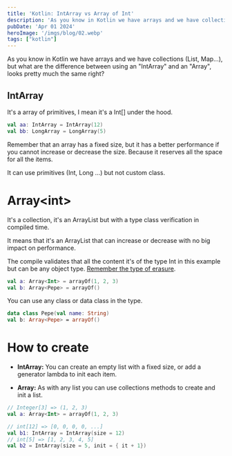 ```yaml
---
title: 'Kotlin: IntArray vs Array of Int'
description: 'As you know in Kotlin we have arrays and we have collections (List, Map...), but what are the difference between using an "IntArray" and an "Array", looks pretty much the same right?'
pubDate: 'Apr 01 2024'
heroImage: '/imgs/blog/02.webp'
tags: ["kotlin"]
---
```


As you know in Kotlin we have arrays and we have collections (List, Map...), but what are the difference between using an "IntArray" and an "Array", looks pretty much the same right?

## IntArray

It's a array of primitives, I mean it's a Int[] under the hood.

```kotlin
val aa: IntArray = IntArray(12)
val bb: LongArray = LongArray(5)
```

Remember that an array has a fixed size, but it has a better performance if you cannot increase or decrease the size. Because it reserves all the space for all the items.

It can use primitives (Int, Long ...) but not custom class.

# Array&lt;int&gt;

It's a collection, it's an ArrayList but with a type class verification in compiled time.

It means that it's an ArrayList that can increase or decrease with no big impact on performance.

The compile validates that all the content it's of the type Int in this example but can be any object type. [Remember the type of erasure](https://kotlinlang.org/docs/generics.html#type-erasure).

```kotlin
val a: Array<Int> = arrayOf(1, 2, 3)
val b: Array<Pepe> = arrayOf()
```

You can use any class or data class in the type.

```kotlin
data class Pepe(val name: String)
val b: Array<Pepe> = arrayOf()
```

# How to create

* **IntArray:** You can create an empty list with a fixed size, or add a generator lambda to init each item.
    
* **Array:** As with any list you can use collections methods to create and init a list.
    

```kotlin
// Integer[3] => (1, 2, 3)
val a: Array<Int> = arrayOf(1, 2, 3)

// int[12] => [0, 0, 0, 0, ...]
val b1: IntArray = IntArray(size = 12)
// int[5] => [1, 2, 3, 4, 5]
val b2 = IntArray(size = 5, init = { it + 1})
```